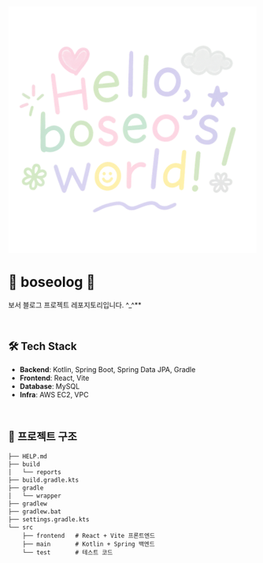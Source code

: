 
<img src="https://github.com/boseoPark/boseo-file-repo/blob/main/main_thumbnail2%20%E1%84%87%E1%85%A9%E1%86%A8%E1%84%89%E1%85%A1%E1%84%87%E1%85%A9%E1%86%AB.png" width="100%" height="500px" />


# 💜 boseolog 💜
보서 블로그 프로젝트 레포지토리입니다. ^_^**

<br>

## 🛠 Tech Stack
- **Backend**: Kotlin, Spring Boot, Spring Data JPA, Gradle
- **Frontend**: React, Vite
- **Database**: MySQL
- **Infra**: AWS EC2, VPC

<br>

## 📂 프로젝트 구조
```
├── HELP.md
├── build
│   └── reports
├── build.gradle.kts
├── gradle
│   └── wrapper
├── gradlew
├── gradlew.bat
├── settings.gradle.kts
└── src
    ├── frontend   # React + Vite 프론트엔드
    ├── main       # Kotlin + Spring 백엔드
    └── test       # 테스트 코드
```
